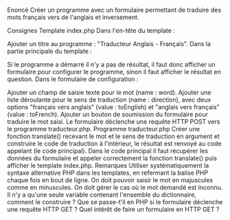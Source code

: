Enoncé
Créer un programme avec un formulaire permettant de traduire des mots français vers de l'anglais et inversement.

Consignes
Template index.php
Dans l'en-tête du template :

Ajouter un titre au programme : "Traducteur Anglais - Français".
Dans la partie principale du template :

Si le programme a démarré il n'y a pas de résultat, il faut donc afficher un formulaire pour configurer le programme, sinon il faut afficher le résultat en question.
Dans le formulaire de configuration :

Ajouter un champ de saisie texte pour le mot (name : word).
Ajouter une liste déroulante pour le sens de traduction (name : direction), avec deux options "français vers anglais" (value : toEnglish) et "anglais vers français" (value : toFrench).
Ajouter un bouton de soumission du formulaire pour traduire le mot saisi.
Le formulaire déclenche une requête HTTP POST vers le programme traducteur.php.
Programme traducteur.php
Créer une fonction translate() recevant le mot et le sens de traduction en argument et construire le code de traduction à l'intérieur, le résultat est renvoyé au code appelant (le code principal).
Dans le code principal il faut récupérer les données du formulaire et appeler correctement la fonction translate() puis afficher le template index.php.
Remarques
Utiliser systématiquement la syntaxe alternative PHP dans les templates, en refermant la balise PHP chaque fois en bout de ligne.
On doit pouvoir saisir le mot en majuscules comme en minuscules.
On doit gérer le cas où le mot demandé est inconnu.
Il n'y a qu'une seule variable contenant l'ensemble du dictionnaire, comment le construire ?
Que se passe-t'il en PHP si le formulaire déclenche une requête HTTP GET ? Quel intérêt de faire un formulaire en HTTP GET ?